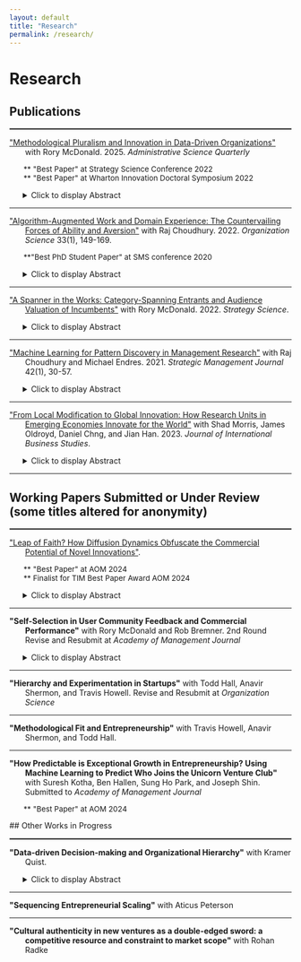 ```yaml
---
layout: default
title: "Research"
permalink: /research/
---
```

# Research

## Publications
<hr style="border:1px solid gray">
<p style = "text-indent: -2em; padding-left: 2em;">
<a href="https://journals.sagepub.com/doi/pdf/10.1177/00018392251313737" target="_blank">"Methodological Pluralism and Innovation in Data-Driven Organizations"</a> with Rory McDonald. 2025. <i>Administrative Science Quarterly</i>
</p>
<p style="margin-left:5%;font-size:95%;">
  ** "Best Paper" at Strategy Science Conference 2022<br> 
  ** "Best Paper" at Wharton Innovation Doctoral Symposium 2022<br>
</p>
<ul>
<details><summary>Click to display Abstract</summary>Prior research on data-driven innovation, which assumes quantitative analysis as the default, suggests a tradeoff: Organizations that rely heavily on data-driven analysis tend to produce familiar, incremental innovations with moderate commercial potential, at the expense of risky, novel breakthroughs or hit products. We argue that this tradeoff does not hold when quantitative and qualitative analysis are used together. Organizations that substantially rely on both types of analysis in the new-product innovation process will benefit by triangulating quantifiably verifiable demand (which prompts more moderate successes but fewer hits) with qualitatively discernible potential (which prompts more novelty but more flops). Although relying primarily on either type of analysis has little impact on overall new-product sales due to the countervailing strengths and weaknesses inherent in each, together they have a complementary positive effect on new-product sales as each compensates for the weaknesses of the other. Drawing on a unique dataset of 3,768 new-product innovations from NielsenIQ linked to employee résumé job descriptions from 55 consumer-product firms, we find support for our hypothesis. The highest sales and number of hits were observed in organizations that demonstrated methodological pluralism: substantial reliance on both types of analyses. Further mixed-method research examining related outcomes—hits, flops, and novelty—corroborates our theory and confirms its underlying mechanisms.</details>
</ul>
<hr style="border:none;height:1px;"> 
<p style = "text-indent: -2em; padding-left: 2em;">
<a href="https://pubsonline.informs.org/doi/abs/10.1287/orsc.2021.1554" target="_blank">"Algorithm-Augmented Work and Domain Experience: The Countervailing Forces of Ability and Aversion"</a> with Raj Choudhury. 2022. <i>Organization Science</i> 33(1), 149-169.</p>  
<p style="margin-left:5%;font-size:95%;">**"Best PhD Student Paper" at SMS conference 2020</p>  
<ul>
<details><summary>Click to display Abstract</summary>Past research offers mixed perspectives on whether domain experience helps or hurts algorithm-augmented worker performance. Reconciling these perspectives, we theorize that intermediate levels of domain experience are optimal for algorithm-augmented performance, due to the interplay between two countervailing forces—ability and aversion. Although domain experience can increase performance via increased ability to complement algorithmic advice (e.g., identifying inaccurate predictions), it can also decrease performance via increased aversion to accurate algorithmic advice. Because ability developed through learning by doing increases at a decreasing rate, and algorithmic aversion is more prevalent among experts, we theorize that algorithm-augmented performance will first rise with increasing domain experience, then fall. We test this by exploiting a within-subjects experiment in which corporate information technology support workers were assigned to resolve problems both manually and using an algorithmic tool. We confirm that the difference between performance with the algorithmic tool versus without the tool was characterized by an inverted U-shape over the range of domain experience. Only workers with moderate domain experience did significantly better using the algorithm than resolving tickets manually. These findings highlight that, even if greater domain experience increases workers’ ability to complement algorithms, domain experience can also trigger other mechanisms that overcome the positive ability effect and inhibit performance. Additional analyses and participant interviews suggest that, even though the highest experience workers had the greatest ability to complement the algorithmic tool, they rejected its advice because they felt greater accountability for possible unintended consequences of accepting algorithmic advice.</details>
</ul>
<hr style="border:none;height:1px;"> 
<p style = "text-indent: -2em; padding-left: 2em;">
<a href="https://pubsonline.informs.org/doi/abs/10.1287/stsc.2021.0130" target="_blank">"A Spanner in the Works: Category-Spanning Entrants and Audience Valuation of Incumbents"</a> with Rory McDonald. 2022. <i>Strategy Science</i>.</p>
<ul>
<details><summary>Click to display Abstract</summary>Previous work has examined how audiences evaluate category-spanning organizations, but little is known about how their entrance affects evaluations of other, proximate organizations. We posit that the emergence of category-spanning entrants signals the advent of an altered future state—and seeds doubt about incumbents’ prospects in a reordered industry-categorization scheme. We test this hypothesis by treating announcements of funding for startups as an information shock to investors evaluating incumbent financial service providers between 2010 and 2017—a period marked by atypical category combinations at FinTech startups. We find that announcements by startups that embodied unusual combinations of categories resulted in lower cumulative average returns for incumbents, both in absolute terms and in comparison with typical startups. Our theory and results contribute to research on categorization in markets and to theories of disruptive innovation and industry evolution.</details>
</ul>
<hr style="border:none;height:1px;"> 
<p style = "text-indent: -2em; padding-left: 2em;">
<a href="https://onlinelibrary.wiley.com/doi/abs/10.1002/smj.3215" target="_blank">"Machine Learning for Pattern Discovery in Management Research"</a> with Raj Choudhury and Michael Endres. 2021. <i>Strategic Management Journal</i> 42(1), 30-57.</p>
<ul>
<details><summary>Click to display Abstract</summary>Supervised machine learning (ML) methods are a powerful toolkit for discovering robust patterns in quantitative data. The patterns identified by ML could be used for exploratory inductive or abductive research, or for post hoc analysis of regression results to detect patterns that may have gone unnoticed. However, ML models should not be treated as the result of a deductive causal test. To demonstrate the application of ML for pattern discovery, we implement ML algorithms to study employee turnover at a large technology company. We interpret the relationships between variables using partial dependence plots, which uncover surprising nonlinear and interdependent patterns between variables that may have gone unnoticed using traditional methods. To guide readers evaluating ML for pattern discovery, we provide guidance for evaluating model performance, highlight human decisions in the process, and warn of common misinterpretation pitfalls. The Supporting Information section provides code and data to implement the algorithms demonstrated in this article</details>
</ul>
<hr style="border:none;height:1px;">
<p style = "text-indent: -2em; padding-left: 2em;">
<a href="https://link.springer.com/article/10.1057/s41267-022-00570-2" target="_blank">"From Local Modification to Global Innovation: How Research Units in Emerging Economies Innovate for the World"</a> with Shad Morris, James Oldroyd, Daniel Chng, and Jian Han. 2023. <i>Journal of International Business Studies</i>. </p>
<ul>
<details><summary>Click to display Abstract</summary>More and more companies are turning to emerging markets as sources of global innovation to help transform business and society. However, building innovation capabilities in emerging markets is still elusive for most companies. To understand how some companies are successfully building these capabilities, we examined workers within R&amp;D units in China across six foreign multinational corporations. In contrast with prior literature that emphasizes a structural view of who the workers interacted with to innovate, our inductive analysis highlights a behavioral view of how R&amp;D unit personnel interact during the problem and solution search process. We identified two key behaviors associated with the problem and solution search: (1) observing customers in their everyday context, and (2) uncovering general knowledge principles from internal experts. Respectively, these behaviors helped R&amp;D workers to question assumptions about existing products as they relate to customers and to apply useful principles from expert knowledge rather than copying solution templates. Our findings offer an alternative path to building global innovation capabilities in markets where structural constraints exist for the company.</details>
</ul>
<hr style="border:none;height:1px;">

## Working Papers Submitted or Under Review (some titles altered for anonymity)
<hr style="border:1px solid gray">
<p style = "text-indent: -2em; padding-left: 2em;">
<a href="https://papers.ssrn.com/abstract_id=5084612" target="_blank">"Leap of Faith? How Diffusion Dynamics Obfuscate the Commercial Potential of Novel Innovations"</a>.
 </p>
<p style="margin-left:5%;font-size:95%;">
  ** "Best Paper" at AOM 2024<br>
  ** Finalist for TIM Best Paper Award AOM 2024<br>
</p>
<ul>
<details><summary>Click to display Abstract</summary>This study offers a demand-side explanation for why many novel innovations succeed despite initially small observable market sizes. Diffusion theory suggests that the ambiguity of relatively novel product innovations leads potential customers to base their adoption decisions more heavily on others' adoption. As a result, a significant portion of demand only materializes post-diffusion. I posit that this dynamic obfuscates the true commercial potential of novel innovations when estimates are based on pre-launch observable demand. Agent-based simulations support this theory, showing that novel products outperform non-novel ones with similar initial market sizes. I also explore the model’s implications for firms’ innovation selection processes. The findings complement supply-side strategic innovation theories and highlight the limitations of heavily relying on data-driven, observable market demand in innovation.</details>
</ul>
<hr style="border:none;height:1px;">  
<p style = "text-indent: -2em; padding-left: 2em;">
<strong>"Self-Selection in User Community Feedback and Commercial Performance"</strong> with Rory McDonald and Rob Bremner. 2nd Round Revise and Resubmit at <i>Academy of Management Journal</i>
 </p>
<ul>
<details><summary>Click to display Abstract</summary>Prior research on community innovation demonstrates that incorporating feedback from communities in product development leads to a range of desirable outcomes including more novel and technically superior products with lower development costs.  But, drawing from the sample selection bias literature, we propose that such feedback may dampen commercial success. Due to the voluntary nature of participation, user-communities may attract members with atypical preferences who self-select into the community because of a particular interest in and enthusiasm for the product. We argue that their feedback may not represent the broader addressable market, producing niche signals of market demand. When incorporated into a product, these signals can diminish its broader commercial appeal. Our analysis of quantitative and qualitative data from PC-game development in Steam Early Access confirms our theory: developers that heavily incorporate feedback from relatively unrepresentative communities launch games that are less commercially successful.  We further theorize and empirically explore why unrepresentative feedback is difficult to detect and avoid. Product developers have limited control over who participates in community feedback; the immediate positive reactions to feedback incorporation from users within the community can thus obscure a development trajectory that ultimately dampens commercial success in the broader market.  </details>
</ul>
<hr style="border:none;height:1px;">  
<p style = "text-indent: -2em; padding-left: 2em;">
<strong>"Hierarchy and Experimentation in Startups"</strong> with Todd Hall, Anavir Shermon, and Travis Howell. Revise and Resubmit at <i>Organization Science</i>
</p>
<hr style="border:none;height:1px;">  
<p style = "text-indent: -2em; padding-left: 2em;">
<strong>"Methodological Fit and Entrepreneurship"</strong> with Travis Howell, Anavir Shermon, and Todd Hall. 
</p>
<hr style="border:none;height:1px;">  
<p style = "text-indent: -2em; padding-left: 2em;">
<strong>"How Predictable is Exceptional Growth in Entrepreneurship? Using Machine Learning to Predict Who Joins the Unicorn Venture Club"</strong> with Suresh Kotha, Ben Hallen, Sung Ho Park, and Joseph Shin. Submitted to <i>Academy of Management Journal</i>
</p>
<p style="margin-left:5%;font-size:95%;">
  ** "Best Paper" at AOM 2024<br>
</p>
## Other Works in Progress
<hr style="border:1px solid gray"> 
<p style = "text-indent: -2em; padding-left: 2em;">
 <strong>"Data-driven Decision-making and Organizational Hierarchy"</strong> with Kramer Quist.
</p>
<ul>
<details><summary>Click to display Abstract</summary>This study develops and empirically tests a formal model for how organizational hierarchy affects demand for data-driven decision-making. The model shows that although data can substitute for hierarchy by establishing a framework for consensus, hierarchy also increases demand for data because hierarchies require legible and commensurable results. We empirically validate the model using data from employee profiles on a career networking website. We use job titles to measure the span of control across levels of hierarchy in 61 consumer product organizations, and job descriptions to measure the prevalence of data-driven decision-making. </details>
</ul>

<hr style="border:none;height:1px;">  
<p style = "text-indent: -2em; padding-left: 2em;">
<strong>"Sequencing Entrepreneurial Scaling"</strong> with Aticus Peterson
</p>

<hr style="border:none;height:1px;">  
<p style = "text-indent: -2em; padding-left: 2em;">
<strong>"Cultural authenticity in new ventures as a double-edged sword: a competitive resource and constraint to market scope"</strong> with Rohan Radke
</p>

